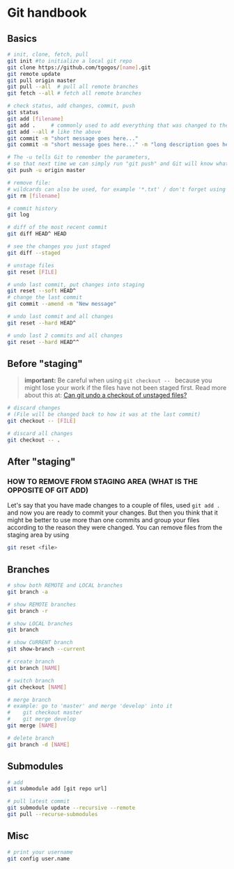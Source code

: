 # Git handbook

## Basics
```bash
# init, clone, fetch, pull
git init #to initialize a local git repo
git clone https://github.com/tgogos/[name].git
git remote update
git pull origin master
git pull --all  # pull all remote branches
git fetch --all # fetch all remote branches

# check status, add changes, commit, push
git status
git add [filename]
git add .     # commonly used to add everything that was changed to the staging area
git add --all # like the above
git commit -m "short message goes here..."
git commit -m "short message goes here..." -m "long description goes here (optional)..."

# The -u tells Git to remember the parameters,
# so that next time we can simply run "git push" and Git will know what to do.
git push -u origin master

# remove file:
# wildcards can also be used, for example '*.txt' / don't forget using quotes
git rm [filename]

# commit history
git log

# diff of the most recent commit
git diff HEAD^ HEAD

# see the changes you just staged
git diff --staged

# unstage files
git reset [FILE]

# undo last commit, put changes into staging
git reset --soft HEAD^
# change the last commit
git commit --amend -m "New message"

# undo last commit and all changes
git reset --hard HEAD^

# undo last 2 commits and all changes
git reset --hard HEAD^^

```


## Before "staging"

> **important:** Be careful when using `git checkout -- ` because you might lose your work if the files have not been staged first. Read more about this at: [Can git undo a checkout of unstaged files?](http://stackoverflow.com/questions/2689265/can-git-undo-a-checkout-of-unstaged-files) 

```bash
# discard changes
# (File will be changed back to how it was at the last commit)
git checkout -- [FILE]

# discard all changes
git checkout -- .
```

## After "staging"
### HOW TO REMOVE FROM STAGING AREA (WHAT IS THE OPPOSITE OF GIT ADD)

Let's say that you have made changes to a couple of files, used `git add .` and now you are ready to commit your changes.
But then you think that it might be better to use more than one commits and group your files according to the reason they were changed. You can remove files from the staging area by using 
```bash
git reset <file>
```



## Branches
```bash
# show both REMOTE and LOCAL branches
git branch -a

# show REMOTE branches
git branch -r

# show LOCAL branches
git branch

# show CURRENT branch
git show-branch --current

# create branch
git branch [NAME]

# switch branch
git checkout [NAME]

# merge branch
# example: go to 'master' and merge 'develop' into it
#    git checkout master
#    git merge develop
git merge [NAME]

# delete branch
git branch -d [NAME]
```


## Submodules
```bash
# add
git submodule add [git repo url]

# pull latest commit
git submodule update --recursive --remote
git pull --recurse-submodules
```

	

## Misc
```bash	
# print your username
git config user.name

```
